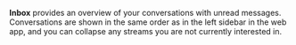 **Inbox** provides an overview of your conversations with unread messages.
Conversations are shown in the same order as in the left sidebar in the web app,
and you can collapse any streams you are not currently interested in.
